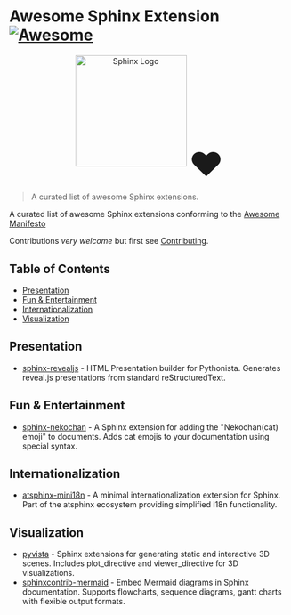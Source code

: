 # Awesome Sphinx Extension [![Awesome](https://cdn.rawgit.com/sindresorhus/awesome/d7305f38d29fed78fa85652e3a63e154dd8e8829/media/badge.svg)](https://github.com/sindresorhus/awesome)

<p align="center">
  <img src="https://www.sphinx-doc.org/en/master/_static/sphinx-logo.svg" alt="Sphinx Logo" width="200">
  <span style="font-size: 60px; vertical-align: middle;">❤️</span>
</p>

> A curated list of awesome Sphinx extensions.

A curated list of awesome Sphinx extensions conforming to the [Awesome Manifesto](https://github.com/sindresorhus/awesome/blob/main/awesome.md)

Contributions _very welcome_ but first see [Contributing](CONTRIBUTING.md).

<!-- START doctoc generated TOC please keep comment here to allow auto update -->
<!-- DON'T EDIT THIS SECTION, INSTEAD RE-RUN doctoc TO UPDATE -->
## Table of Contents

- [Presentation](#presentation)
- [Fun & Entertainment](#fun--entertainment)
- [Internationalization](#internationalization)
- [Visualization](#visualization)

<!-- END doctoc generated TOC please keep comment here to allow auto update -->

## Presentation

- [sphinx-revealjs](https://github.com/attakei/sphinx-revealjs) - HTML Presentation builder for Pythonista. Generates reveal.js presentations from standard reStructuredText.

## Fun & Entertainment

- [sphinx-nekochan](https://github.com/takanory/sphinx-nekochan) - A Sphinx extension for adding the "Nekochan(cat) emoji" to documents. Adds cat emojis to your documentation using special syntax.

## Internationalization

- [atsphinx-mini18n](https://pypi.org/project/atsphinx-mini18n/) - A minimal internationalization extension for Sphinx. Part of the atsphinx ecosystem providing simplified i18n functionality.

## Visualization

- [pyvista](https://docs.pyvista.org/extras/plot_directive.html) - Sphinx extensions for generating static and interactive 3D scenes. Includes plot_directive and viewer_directive for 3D visualizations.
- [sphinxcontrib-mermaid](https://github.com/mgaitan/sphinxcontrib-mermaid) - Embed Mermaid diagrams in Sphinx documentation. Supports flowcharts, sequence diagrams, gantt charts with flexible output formats.
